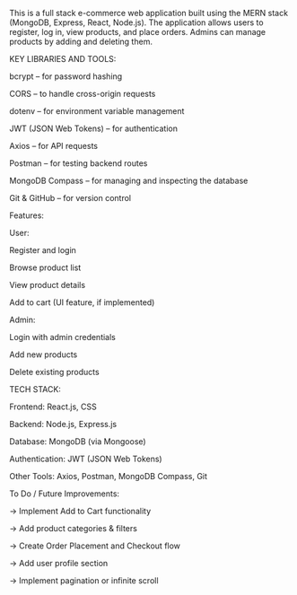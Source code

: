 This is a full stack e-commerce web application built using the MERN stack (MongoDB, Express, React, Node.js). The application allows users to register, log in, view products, and place orders. Admins can manage products by adding and deleting them.



KEY LIBRARIES AND TOOLS:


bcrypt – for password hashing

CORS – to handle cross-origin requests

dotenv – for environment variable management

JWT (JSON Web Tokens) – for authentication

Axios – for API requests

Postman – for testing backend routes

MongoDB Compass – for managing and inspecting the database

Git & GitHub – for version control



Features:

User:

Register and login

Browse product list

View product details

Add to cart (UI feature, if implemented)


Admin:

Login with admin credentials

Add new products

Delete existing products



TECH STACK: 

Frontend: React.js, CSS

Backend: Node.js, Express.js

Database: MongoDB (via Mongoose)

Authentication: JWT (JSON Web Tokens)

Other Tools: Axios, Postman, MongoDB Compass, Git



To Do / Future Improvements:

-> Implement Add to Cart functionality

-> Add product categories & filters

-> Create Order Placement and Checkout flow

-> Add user profile section

-> Implement pagination or infinite scroll
